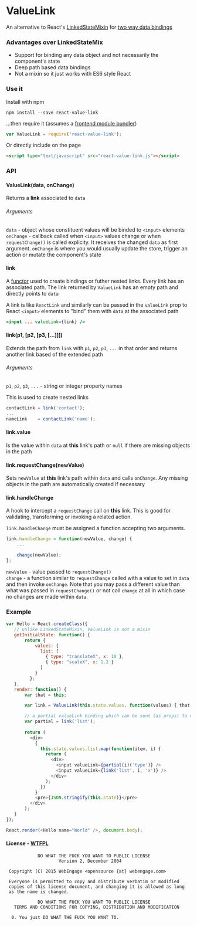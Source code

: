 # ValueLink
An alternative to React's [LinkedStateMixin](https://www.npmjs.com/package/react-addons-linked-state-mixin) for [two way data bindings](https://facebook.github.io/react/docs/two-way-binding-helpers.html)


### Advantages over LinkedStateMix
- Support for binding any data object and not necessarily the component's state
- Deep path based data bindings
- Not a mixin so it just works with ES6 style React


### Use it
Install with npm
```
npm install --save react-value-link
```
...then require it (assumes a [frontend module bundler](http://www.slant.co/topics/3900/~frontend-javascript-module-bundlers))
```js
var ValueLink = require('react-value-link');
```

Or directly include on the page
```html
<script type="text/javascript" src="react-value-link.js"></script>
```

### API
#### ValueLink(data, onChange)
Returns a **link** associated to `data`

###### Arguments
`data` - object whose constituent values will be binded to `<input>` elements  
`onChange` - callback called when `<input>` values change or when `requestChange()` is called explicity. It receives the changed `data` as first argument. 
`onChange` is where you would usually update the store, trigger an action or mutate the component's state

#### link
A [functor](https://en.wikipedia.org/wiki/Function_object#In_JavaScript) used to create bindings or futher nested links. 
Every link has an associated path. The link returned by `ValueLink` has an empty path and directly points to `data`

A link is like `ReactLink` and similarly can be passed in the `valueLink` prop to React `<input>` elements to "bind" them with `data` at the associated path 
```jsx
<input ... valueLink={link} />
```

#### link(p1, [p2, [p3, [...]]])
Extends the path from `link` with `p1`, `p2`, `p3`, `...` in that order and returns another link based of the extended path

###### Arguments
`p1`, `p2`, `p3`, `...` - string or integer property names 

This is used to create nested links
```js
contactLink = link('contact');
...
nameLink    = contactLink('name');
```

#### link.value
Is the value within `data` at **this** link's path or `null` if there are missing objects in the path

#### link.requestChange(newValue)
Sets `newValue` at **this** link's path within `data` and calls `onChange`. 
Any missing objects in the path are automatically created if necessary

#### link.handleChange
A hook to intercept a `requestChange` call on **this** link. This is good for validating, transforming or invoking a related action.

`link.handleChange` must be assigned a function accepting two arguments.
```js
link.handleChange = function(newValue, change) {
    ...

    change(newValue);
};
```

`newValue` - value passed to `requestChange()`  
`change` - a function similar to `requestChange` called with a value to set in `data` and then invoke `onChange`. Note that you may pass a different value than what was passed in `requestChange()` 
or not call `change` at all in which case no changes are made within `data`.


### Example

```js
var Hello = React.createClass({
   // unlike LinkedStateMixin, ValueLink is not a mixin
   getInitialState: function() {
       return { 
           values: {
             list: [
               { type: "translateX", x: 10 },
               { type: "scaleX", x: 1.2 }
             ]
           }
         };
   },
   render: function() {
       var that = this;

       var link = ValueLink(this.state.values, function(values) { that.setState({values: values}) } );

       // a partial valueLink binding which can be sent (as props) to child components that understand only a sub portion of the data structure
       var partial = link('list');
     
       return (
         <div>
           {
             this.state.values.list.map(function(item, i) {
               return (
                 <div>
                   <input valueLink={partial(i)('type')} />
                   <input valueLink={link('list', i, 'x')} />
                 </div>
               );
             })
           }
           <pre>{JSON.stringify(this.state)}</pre>
         </div>
       );
   }
});

React.render(<Hello name="World" />, document.body);
```

#### License - [WTFPL](http://www.wtfpl.net/)
```
            DO WHAT THE FUCK YOU WANT TO PUBLIC LICENSE
                    Version 2, December 2004

 Copyright (C) 2015 WebEngage <opensource {at} webengage.com>

 Everyone is permitted to copy and distribute verbatim or modified
 copies of this license document, and changing it is allowed as long
 as the name is changed.

            DO WHAT THE FUCK YOU WANT TO PUBLIC LICENSE
   TERMS AND CONDITIONS FOR COPYING, DISTRIBUTION AND MODIFICATION

  0. You just DO WHAT THE FUCK YOU WANT TO.
```
